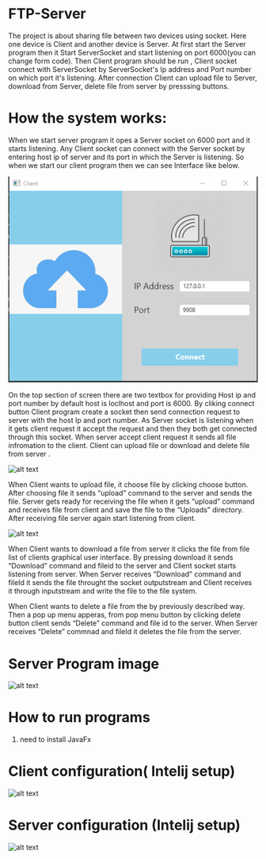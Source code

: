 # FTP-Server

The project is about sharing file between two devices using socket. Here one device is Client and another device is Server. At first start the Server program then it Start ServerSocket and start listening on port 6000(you can change form code). Then Client program should be run , Client socket connect with ServerSocket by ServerSocket's Ip address and Port number on which port it's listening.
After connection Client can upload file to Server, download from Server, delete file from server by presssing buttons.

# How the system works:

When we start server program it opes a Server socket on 6000 port and it starts listening. Any Client socket can connect with the Server socket by entering host ip of server and its port in which the Server is listening. So when we start our client  program then we can see Interface like below. 


![alt text](./images/clientFirst.png)


On the top section of screen there are two textbox for providing Host ip and port number by default host is loclhost and port is 6000. By cliking connect button Client program create a socket then send connection request to server with the  host Ip and port number. As Server socket is listening when it gets client request it accept the request and then they both get connected through this socket. When server accept client request it sends all file infromation to the client. Client can upload file or download and delete file from server . 


![alt text](./images/afterConnection.png)


When Client wants to upload file, it choose file by clicking choose button. After choosing file it sends “upload” command to the server  and sends the file.  Server gets ready for receiving the file when it gets “upload” command and receives file from client and save the file to the “Uploads” directory. After receiving file server again start listening from client.

![alt text](./images/clientPopup.png)

When Client  wants to download a file from server it clicks the file from file list of clients graphical user interface. By pressing download it sends “Download” command and fileid to the server and Client socket starts listening from server. When Server receives “Download” command and fileId it sends the file throught the socket outputstream and Client receives it through inputstream and write the file to the file system.

When Client wants to delete a file from the by previously described way. Then a pop up menu apperas, from pop menu button by clicking delete button client sends “Delete” command and file id to the server. When Server receives “Delete” commnad and fileId it deletes the file from the server.

# Server Program image
![alt text](./images/server.png)

# How to run programs

1. need to install JavaFx

# Client configuration( Intelij setup)
![alt text](./images/clientConfugaration.png)

# Server configuration (Intelij setup)
![alt text](./images/serverConfig.png)
